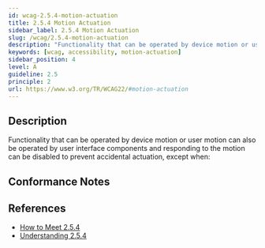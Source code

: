 ```yaml
---
id: wcag-2.5.4-motion-actuation
title: 2.5.4 Motion Actuation
sidebar_label: 2.5.4 Motion Actuation
slug: /wcag/2.5.4-motion-actuation
description: "Functionality that can be operated by device motion or user motion can also be operated by user interface components and responding to the motion can be disabled to prevent accidental actuation, except when:"
keywords: [wcag, accessibility, motion-actuation]
sidebar_position: 4
level: A
guideline: 2.5
principle: 2
url: https://www.w3.org/TR/WCAG22/#motion-actuation
---
```


## Description

Functionality that can be operated by device motion or user motion can also be operated by user interface components and responding to the motion can be disabled to prevent accidental actuation, except when:

## Conformance Notes

<!-- Add your conformance notes and evaluation here -->

## References

- [How to Meet 2.5.4](https://www.w3.org/WAI/WCAG22/quickref/#motion-actuation)
- [Understanding 2.5.4](https://www.w3.org/WAI/WCAG22/Understanding/motion-actuation.html)




